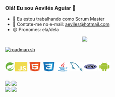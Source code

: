 ### Olá! Eu sou Aevilés Aguiar 👋


- 🔭 Eu estou trabalhando como Scrum Master
- 💬 Contate-me no e-mail: aeviles@hotmail.com
- 😄 Pronomes: ela/dela



<div align="center">
  <a href="https://github.com/aevilesaguiar">
  <img height="180em" src="https://github-readme-stats.vercel.app/api?username=aevilesaguiar&show_icons=true&theme=dracula&include_all_commits=true&count_private=true"/>

</div>

<a href="https://roadmap.sh"><img src="https://roadmap.sh/card/tall/668e8ef97d03d0bb6d8f8399?variant=dark" alt="roadmap.sh"/></a>
  
<div style="display: inline_block"><br>
  <img align="center" alt="Aeviles-JavaScript" height="30" width="40" src="https://raw.githubusercontent.com/devicons/devicon/master/icons/javascript/javascript-plain.svg">
  <img align="center" alt="Aeviles-HTML" height="30" width="40" src="https://raw.githubusercontent.com/devicons/devicon/master/icons/html5/html5-original.svg">
  <img align="center" alt="Aeviles-CSS" height="30" width="40" src="https://raw.githubusercontent.com/devicons/devicon/master/icons/css3/css3-original.svg">
  <img align="center" alt="Aeviles-Java" height="30" width="40" src="https://raw.githubusercontent.com/devicons/devicon/master/icons/java/java-original.svg">
  <img align="center" alt="Aeviles-SQL" height="30" width="40" src="https://raw.githubusercontent.com/devicons/devicon/master/icons/mysql/mysql-original.svg">
   <img align="center" alt="Aeviles-PHP" height="30" width="40" src="https://raw.githubusercontent.com/devicons/devicon/master/icons/php/php-original.svg">

   <img align="center" alt="Aeviles-android" height="30" width="40" src="https://raw.githubusercontent.com/devicons/devicon/master/icons/android/android-original.svg">
<img align="left" alt="Aeviles-springBoot" width="30px" src="https://raw.githubusercontent.com/github/explore/80688e429a7d4ef2fca1e82350fe8e3517d3494d/topics/spring-boot/spring-boot.png" />
</div>
  
  ##
 
<div> 

  <a href="https://www.instagram.com/aevilesaguiar/" target="_blank"><img src="https://img.shields.io/badge/-Instagram-%23E4405F?style=for-the-badge&logo=instagram&logoColor=white" target="_blank"></a>
 <a href="https://discord.gg/" target="_blank"><img src="https://img.shields.io/badge/Discord-7289DA?style=for-the-badge&logo=discord&logoColor=white" target="_blank"></a>  
<a href = "mailto:estudate04@gmail.com"><img src="https://img.shields.io/badge/-Gmail-%23333?style=for-the-badge&logo=gmail&logoColor=white" target="_blank"></a>
<a href="https://www.linkedin.com/in/aeviles-aguiar-silva/" target="_blank"><img src="https://img.shields.io/badge/-LinkedIn-%230077B5?style=for-the-badge&logo=linkedin&logoColor=white" target="_blank"></a> 
  
 
</div>
